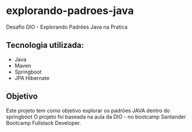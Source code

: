 # explorando-padroes-java
Desafio DIO  - Explorando Padrões Java na Pratica

## Tecnologia utilizada:
- Java
- Maven
- Springboot
- JPA Hibernate

## Objetivo
Este projeto tem como objetivo explorar os padrões JAVA dentro do springboot
O projeto foi baseada na aula da DIO - no bootcamp Santander Bootcamp Fullstack Developer.

